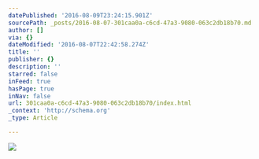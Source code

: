 ```yaml
---
datePublished: '2016-08-09T23:24:15.901Z'
sourcePath: _posts/2016-08-07-301caa0a-c6cd-47a3-9080-063c2db18b70.md
author: []
via: {}
dateModified: '2016-08-07T22:42:58.274Z'
title: ''
publisher: {}
description: ''
starred: false
inFeed: true
hasPage: true
inNav: false
url: 301caa0a-c6cd-47a3-9080-063c2db18b70/index.html
_context: 'http://schema.org'
_type: Article

---
```

![](https://the-grid-user-content.s3-us-west-2.amazonaws.com/cf6d3fb4-78a0-4f7f-990c-34425ffcdf05.jpg)
